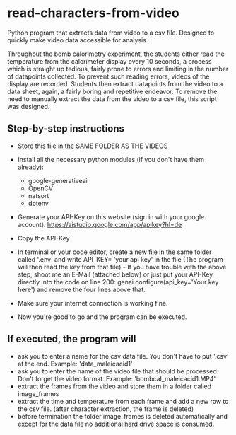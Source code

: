 # read-characters-from-video
Python program that extracts data  from video to a csv file. Designed to quickly make video data accessible for analysis.

Throughout the bomb calorimetry experiment, the students either read the temperature from the calorimeter display every 10 seconds, a process which is straight up tedious, fairly prone to errors and limiting in the number of datapoints collected.
To prevent such reading errors, videos of the display are recorded. Students then extract datapoints from the video to a data sheet, again, a fairly boring and repetitive endeavor. 
To remove the need to manually extract the data from the video to a csv file, this script was designed.

## Step-by-step instructions
  - Store this file in the SAME FOLDER AS THE VIDEOS
  - Install all the necessary python modules (if you don't have them already):
      - google-generativeai
      - OpenCV
      - natsort
      - dotenv

  - Generate your API-Key on this website (sign in with your google account): https://aistudio.google.com/app/apikey?hl=de
  - Copy the API-Key
  - In terminal or your code editor, create a new file in the same folder called '.env' and write API_KEY= 'your api key' in the file (The program will         then read the key from that file)
        - If you have trouble with the above step, shoot me an E-Mail (attached below) or just put your API-Key directly into the code on line 200:                   genai.configure(api_key='Your key here') and remove the four lines above that.
  - Make sure your internet connection is working fine.
  - Now you're good to go and the program can be executed.

## If executed, the program will
- ask you to enter a name for the csv data file. You don't have to put '.csv' at the end. Example: 'data_maleicacid1'
- ask you to enter the name of the video file that should be processed. Don't forget the video format. Example: 'bombcal_maleicacid1.MP4'
- extract the frames from the video and store them in a folder called image_frames
- extract the time and temperature from each frame and add a new row to the csv file. (after character extraction, the frame is deleted)
- before termination the folder image_frames is deleted automatically and except for the data file no additional hard drive space is consumed.
